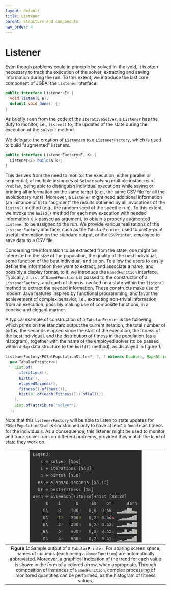 ```yaml
---
layout: default
title: Listener
parent: Structure and components
nav_order: 4
---
```


# Listener
Even though problems could in principle be solved in-the-void, it is often necessary to track the execution of the solver, extracting and saving information during the run.
To this extent, we introduce the last core component of JGEA: the ``Listener`` interface.
```java
public interface Listener<E> {
  void listen(E e);
  default void done() {}
}
```

As briefly seen from the code of the ``IterativeSolver``, a ``Listener`` has the duty to monitor, i.e., ``listen()`` to, the updates of the state during the execution of the ``solve()`` method.

We delegate the creation of ``Listener``s to a ``ListenerFactory``, which is used to build "augmented" listeners.
```java
public interface ListenerFactory<E, K> {
  Listener<E> build(K k);
}
```
This derives from the need to monitor the execution, either parallel or sequential, of multiple instances of ``Solver`` solving multiple instances of ``Problem``, being able to distinguish individual executions while saving or printing all information on the same target (e.g., the same CSV file for all the evolutionary runs).
Moreover, a ``Listener`` might need additional information (an instance of ``K``) to "augment" the results obtained by all invocations of the ``listen()`` method (e.g., the random seed of the specific run).
To this extent, we invoke the ``build()`` method for each new execution with needed information ``K k`` passed as argument, to obtain a properly augmented ``Listener`` to be assigned to the run.
We provide various realizations of the ``ListenerFactory`` interface, such as the ``TabularPrinter``, used to pretty-print useful information on the standard output, or the ``CSVPrinter``, employed to save data to a CSV file.

Concerning the information to be extracted from the state, one might be interested in the size of the population, the quality of the best individual, some function of the best individual, and so on.
To allow the users to easily define the information they want to extract, and associate a name, and possibly a display format, to it, we introduce the ``NamedFunction`` interface.
Typically, a ``List`` of ``NamedFunction``s is passed to the constructor of a ``ListenerFactory``, and each of them is invoked on a state within the ``listen()`` method to extract the needed information.
These constructs make use of modern Java features inspired by functional programming, and favor the achievement of complex behavior, i.e., extracting non-trivial information from an execution, possibly making use of composite functions, in a concise and elegant manner.

A typical example of construction of a ``TabularPrinter`` is the following, which prints on the standard output the current iteration, the total number of births, the seconds elapsed since the start of the execution, the fitness of the best individual, and the distribution of fitness in the population (as a histogram), together with the name of the employed solver (to be passed within a ``Map`` data structure to the ``build()`` method), as displayed in figure 1.
```java
ListenerFactory<POSetPopulationState<?, ?, ? extends Double>, Map<String, Object>> listenerFactory =
  new TabularPrinter<>(
    List.of(
      iterations(),
      births(),
      elapsedSeconds(),
      fitness().of(best()),
      hist(8).of(each(fitness())).of(all())
    ), 
    List.of(attribute("solver"))
  );
```
Note that this ``listenerFactory`` will be able to listen to state updates for ``POSetPopulationState``s constrained only to have at least a ``Double`` as fitness for the individuals.
As a consequence, this listener might be used to monitor and track solver runs on different problems, provided they match the kind of state they work on.
  
| ![figure1](img/tabular-printer.png) | 
|:--:| 
| **Figure 1:** Sample output of a ``TabularPrinter``. For sparing screen space, names of columns (each being a ``NamedFunction``) are automatically abbreviated.   Moreover, a graphical indication of the trend for each value is shown in the form of a colored arrow, when appropriate. Through composition of instances of ``NamedFunction``, complex processing of monitored quantities can be performed, as the histogram of fitness values. |
